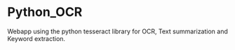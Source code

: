 # Python_OCR
 Webapp using the python tesseract library for OCR, Text summarization and Keyword extraction.
